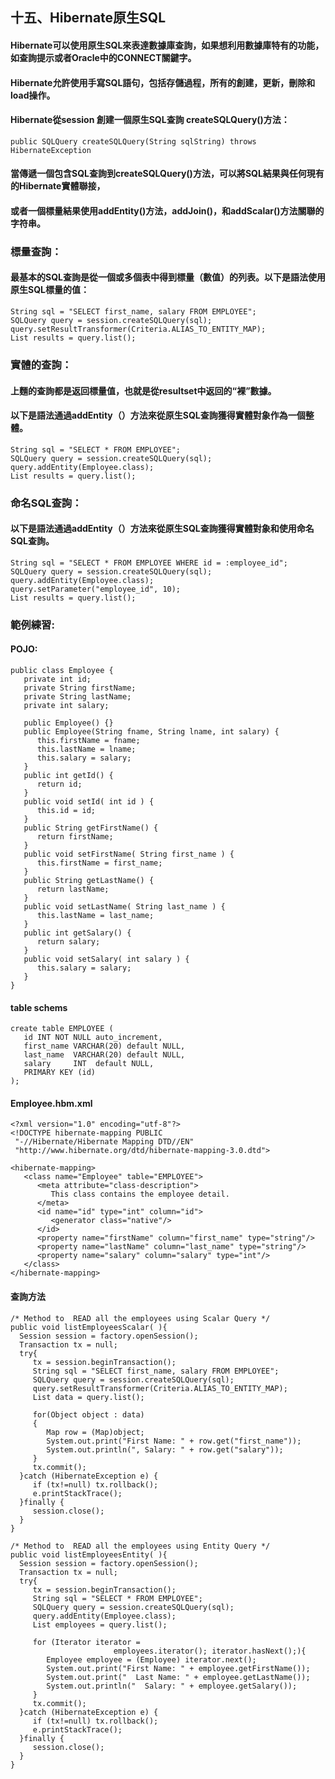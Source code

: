 ## 十五、Hibernate原生SQL
#### Hibernate可以使用原生SQL來表達數據庫查詢，如果想利用數據庫特有的功能，如查詢提示或者Oracle中的CONNECT關鍵字。 
#### Hibernate允許使用手寫SQL語句，包括存儲過程，所有的創建，更新，刪除和load操作。
#### Hibernate從session 創建一個原生SQL查詢 createSQLQuery()方法：
	public SQLQuery createSQLQuery(String sqlString) throws HibernateException
#### 當傳遞一個包含SQL查詢到createSQLQuery()方法，可以將SQL結果與任何現有的Hibernate實體聯接，
#### 或者一個標量結果使用addEntity()方法，addJoin()，和addScalar()方法關聯的字符串。
### 標量查詢：
#### 最基本的SQL查詢是從一個或多個表中得到標量（數值）的列表。以下是語法使用原生SQL標量的值：

	String sql = "SELECT first_name, salary FROM EMPLOYEE";
	SQLQuery query = session.createSQLQuery(sql);
	query.setResultTransformer(Criteria.ALIAS_TO_ENTITY_MAP);
	List results = query.list();

### 實體的查詢：
#### 上麵的查詢都是返回標量值，也就是從resultset中返回的“裸”數據。
#### 以下是語法通過addEntity（）方法來從原生SQL查詢獲得實體對象作為一個整體。

	String sql = "SELECT * FROM EMPLOYEE";
	SQLQuery query = session.createSQLQuery(sql);
	query.addEntity(Employee.class);
	List results = query.list();

### 命名SQL查詢：
#### 以下是語法通過addEntity（）方法來從原生SQL查詢獲得實體對象和使用命名SQL查詢。

	String sql = "SELECT * FROM EMPLOYEE WHERE id = :employee_id";
	SQLQuery query = session.createSQLQuery(sql);
	query.addEntity(Employee.class);
	query.setParameter("employee_id", 10);
	List results = query.list();
	
### 範例練習:
#### POJO:
	public class Employee {
	   private int id;
	   private String firstName; 
	   private String lastName;   
	   private int salary;  

	   public Employee() {}
	   public Employee(String fname, String lname, int salary) {
		  this.firstName = fname;
		  this.lastName = lname;
		  this.salary = salary;
	   }
	   public int getId() {
		  return id;
	   }
	   public void setId( int id ) {
		  this.id = id;
	   }
	   public String getFirstName() {
		  return firstName;
	   }
	   public void setFirstName( String first_name ) {
		  this.firstName = first_name;
	   }
	   public String getLastName() {
		  return lastName;
	   }
	   public void setLastName( String last_name ) {
		  this.lastName = last_name;
	   }
	   public int getSalary() {
		  return salary;
	   }
	   public void setSalary( int salary ) {
		  this.salary = salary;
	   }
	}
#### table schems
	create table EMPLOYEE (
	   id INT NOT NULL auto_increment,
	   first_name VARCHAR(20) default NULL,
	   last_name  VARCHAR(20) default NULL,
	   salary     INT  default NULL,
	   PRIMARY KEY (id)
	);
#### Employee.hbm.xml
	<?xml version="1.0" encoding="utf-8"?>
	<!DOCTYPE hibernate-mapping PUBLIC 
	 "-//Hibernate/Hibernate Mapping DTD//EN"
	 "http://www.hibernate.org/dtd/hibernate-mapping-3.0.dtd"> 

	<hibernate-mapping>
	   <class name="Employee" table="EMPLOYEE">
		  <meta attribute="class-description">
			 This class contains the employee detail. 
		  </meta>
		  <id name="id" type="int" column="id">
			 <generator class="native"/>
		  </id>
		  <property name="firstName" column="first_name" type="string"/>
		  <property name="lastName" column="last_name" type="string"/>
		  <property name="salary" column="salary" type="int"/>
	   </class>
	</hibernate-mapping>
#### 查詢方法
	/* Method to  READ all the employees using Scalar Query */
	public void listEmployeesScalar( ){
	  Session session = factory.openSession();
	  Transaction tx = null;
	  try{
		 tx = session.beginTransaction();
		 String sql = "SELECT first_name, salary FROM EMPLOYEE";
		 SQLQuery query = session.createSQLQuery(sql);
		 query.setResultTransformer(Criteria.ALIAS_TO_ENTITY_MAP);
		 List data = query.list();

		 for(Object object : data)
		 {
			Map row = (Map)object;
			System.out.print("First Name: " + row.get("first_name")); 
			System.out.println(", Salary: " + row.get("salary")); 
		 }
		 tx.commit();
	  }catch (HibernateException e) {
		 if (tx!=null) tx.rollback();
		 e.printStackTrace(); 
	  }finally {
		 session.close(); 
	  }
	}

	/* Method to  READ all the employees using Entity Query */
	public void listEmployeesEntity( ){
	  Session session = factory.openSession();
	  Transaction tx = null;
	  try{
		 tx = session.beginTransaction();
		 String sql = "SELECT * FROM EMPLOYEE";
		 SQLQuery query = session.createSQLQuery(sql);
		 query.addEntity(Employee.class);
		 List employees = query.list();

		 for (Iterator iterator = 
						   employees.iterator(); iterator.hasNext();){
			Employee employee = (Employee) iterator.next(); 
			System.out.print("First Name: " + employee.getFirstName()); 
			System.out.print("  Last Name: " + employee.getLastName()); 
			System.out.println("  Salary: " + employee.getSalary()); 
		 }
		 tx.commit();
	  }catch (HibernateException e) {
		 if (tx!=null) tx.rollback();
		 e.printStackTrace(); 
	  }finally {
		 session.close(); 
	  }
	}